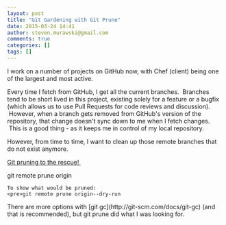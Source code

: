 ```yaml
---
layout: post
title: "Git Gardening with Git Prune"
date: 2015-03-24 14:41
author: steven.murawski@gmail.com
comments: true
categories: []
tags: []
---
```



I work on a number of projects on GitHub now, with Chef (client) being one of the largest and most active.


Every time I fetch from GitHub, I get all the current branches. &nbsp;Branches tend to be short lived in this project, existing solely for a feature or a bugfix (which allows us to use Pull Requests for code reviews and discussion). &nbsp;However, when a branch gets removed from GitHub's version of the repository, that change doesn't sync down to me when I fetch changes. &nbsp;This is a good thing - as it keeps me in control of my local repository.


However, from time to time, I want to clean up those remote branches that do not exist anymore.


[Git pruning to the rescue!&nbsp;](http://git-scm.com/docs/git-prune)&nbsp;&nbsp;


git remote prune origin</pre>
    
    To show what would be pruned:
    <pre>git remote prune origin--dry-run
<p dir="ltr">There are more options with [git gc](http://git-scm.com/docs/git-gc)&nbsp;(and that is recommended), but git prune did what I was looking for.&nbsp;

